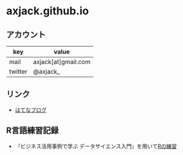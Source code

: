 # axjack.github.io

## アカウント

| key | value |
| ---- | ---- |
| mail | axjack[at]gmail.com |
| twitter | @axjack_ |
 
## リンク
 - [はてなブログ](https://axjack.hatenablog.jp)
 
## R言語練習記録
 - 『ビジネス活用事例で学ぶ データサイエンス入門』を用いて[Rの練習](https://axjack.github.io/rdocs/11915/11915.html)
